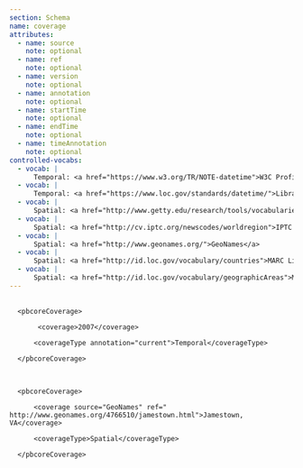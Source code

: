 ```yaml
---
section: Schema
name: coverage
attributes:
  - name: source
    note: optional
  - name: ref
    note: optional
  - name: version
    note: optional
  - name: annotation
    note: optional
  - name: startTime
    note: optional
  - name: endTime
    note: optional
  - name: timeAnnotation
    note: optional
controlled-vocabs:
  - vocab: |
      Temporal: <a href="https://www.w3.org/TR/NOTE-datetime">W3C Profile of ISO 8601 Representation of Dates and  Time</a>
  - vocab: |
      Temporal: <a href="https://www.loc.gov/standards/datetime/">Library of Congress Extended Date/Time Format</a>
  - vocab: |
      Spatial: <a href="http://www.getty.edu/research/tools/vocabularies/tgn/index">Getty Thesaurus of Geographic Names (TGN)</a>
  - vocab: |
      Spatial: <a href="http://cv.iptc.org/newscodes/worldregion">IPTC NewsCodes World Region</a>
  - vocab: |
      Spatial: <a href="http://www.geonames.org/">GeoNames</a>
  - vocab: |
      Spatial: <a href="http://id.loc.gov/vocabulary/countries">MARC List for Countries</a>
  - vocab: |
      Spatial: <a href="http://id.loc.gov/vocabulary/geographicAreas">MARC List for Geographic Areas</a>
---
```

<pre>
  <code>
  &lt;pbcoreCoverage&gt;<br>
       &lt;coverage&gt;2007&lt;/coverage&gt;<br>
      &lt;coverageType annotation=&quot;current&quot;&gt;Temporal&lt;/coverageType&gt;<br>
  &lt;/pbcoreCoverage&gt;
  </code>
</pre>

<pre>
  <code>
  &lt;pbcoreCoverage&gt;<br>
      &lt;coverage source=&quot;GeoNames&quot; ref=&quot; http://www.geonames.org/4766510/jamestown.html&quot;&gt;Jamestown, VA&lt;/coverage&gt;<br>
      &lt;coverageType&gt;Spatial&lt;/coverageType&gt;<br>
  &lt;/pbcoreCoverage&gt;
  </code>
</pre>